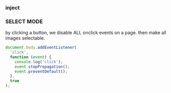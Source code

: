 ### inject

### SELECT MODE

by clicking a button, we disable ALL onclick events on a page.
then make all images selectable.

```js
document.body.addEventListener(
  'click',
  function (event) {
    console.log('click');
    event.stopPropagation();
    event.preventDefault();
  },
  true
);
```
